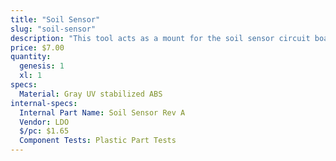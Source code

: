 ```yaml
---
title: "Soil Sensor"
slug: "soil-sensor"
description: "This tool acts as a mount for the soil sensor circuit board."
price: $7.00
quantity:
  genesis: 1
  xl: 1
specs:
  Material: Gray UV stabilized ABS
internal-specs:
  Internal Part Name: Soil Sensor Rev A
  Vendor: LDO
  $/pc: $1.65
  Component Tests: Plastic Part Tests
---
```


